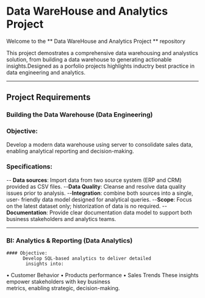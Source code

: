 # Data WareHouse and Analytics Project
Welcome to the ** Data WareHouse and Analytics Project ** repository 

This project demostrates a comprehensive data warehousing and analystics solution, from building  a data warehouse  to generating actionable insights.Designed as a porfolio projects highlights inductry best practice in data engineering and analytics.

----------
## Project Requirements

###  Building the Data Warehouse (Data Engineering)
 
### Objective:
 Develop a modern data warehouse using server to consolidate sales data, enabling analytical reporting  and decision-making.

### Specifications:
-- **Data sources**: Import data from two source  system (ERP and CRM) provided as CSV files.
--**Data Quality**: Cleanse and resolve data quality issues prior to analysis.
--**Integration**: combine both sources into a single, user- friendly data model designed for analytical  queries.
--**Scope**: Focus on the latest dataset only; historization of data is no required.
--**Documentation**: Provide clear documentation data model to support both business stakeholders and analytics teams.

----------------

### BI: Analytics & Reporting (Data Analytics)

    #### Objective:
          Develop SQL-based analytics to deliver detailed 
           insights into:
•	Customer Behavior
•	Products performance
•	Sales Trends
  These insights empower stakeholders with key business  
  metrics, enabling strategic, decision-making.




